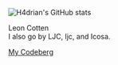 ![H4drian's GitHub stats](https://github-readme-stats.vercel.app/api?username=Icosa-dev&show_icons=true&theme=cobalt)

Leon Cotten <br>
I also go by LJC, ljc, and Icosa.

[My Codeberg](https://codeberg.org/Icosa-dev)
